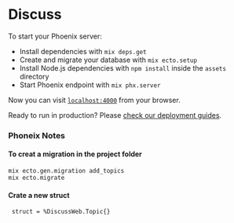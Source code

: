 # Discuss

To start your Phoenix server:

- Install dependencies with `mix deps.get`
- Create and migrate your database with `mix ecto.setup`
- Install Node.js dependencies with `npm install` inside the `assets` directory
- Start Phoenix endpoint with `mix phx.server`

Now you can visit [`localhost:4000`](http://localhost:4000) from your browser.

Ready to run in production? Please [check our deployment guides](https://hexdocs.pm/phoenix/deployment.html).

### Phoneix Notes

#### To creat a migration in the project folder

```
mix ecto.gen.migration add_topics
mix ecto.migrate

```

#### Crate a new struct

```
 struct = %DiscussWeb.Topic{}
```
